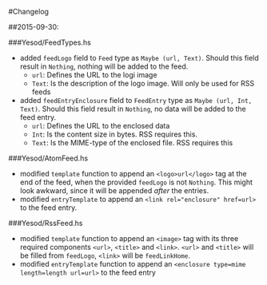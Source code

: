 #Changelog

##2015-09-30:

###Yesod/FeedTypes.hs

* added `feedLogo` field to `Feed` type as `Maybe (url, Text)`. Should this field result in `Nothing`, nothing will be added to the feed.
	* `url`: Defines the URL to the logi image
	* `Text`: Is the description of the logo image. Will only be used for RSS feeds
* added `feedEntryEnclosure` field to `FeedEntry` type as `Maybe (url, Int, Text)`. Should this field result in `Nothing`, no data will be added to the feed entry.
	* `url`: Defines the URL to the enclosed data
	* `Int`: Is the content size in bytes. RSS requires this.
	* `Text`: Is the MIME-type of the enclosed file. RSS requires this

###Yesod/AtomFeed.hs

* modified `template` function to append an `<logo>url</logo>` tag at the end of the feed, when the provided `feedLogo` is not `Nothing`. This might look awkward, since it will be appended *after* the entries.
* modified `entryTemplate` to append an `<link rel="enclosure" href=url>` to the feed entry.

###Yesod/RssFeed.hs

* modified `template` function to append an `<image>` tag with its three required components `<url>`, `<title>` and `<link>`. `<url>` and `<title>` will be filled from `feedLogo`, `<link>` will be `feedLinkHome`.
* modified `entryTemplate` function to append an `<enclosure type=mime length=length url=url>` to the feed entry
